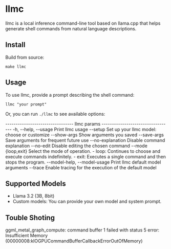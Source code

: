 llmc
====

llmc is a local inference command-line tool based on llama.cpp that helps generate shell commands from natural language descriptions.

Install
-------

Build from source:

    make llmc

Usage
-----

To use llmc, provide a prompt describing the shell command:

    llmc "your prompt"

Or, you can run `./llmc` to see available options:

--------------------------------- llmc params ----------------------------------
-h,    --help, --usage                  Print llmc usage
--setup                                 Set up your llmc model: choose or customize
--show-args                             Show arguments you saved
--save-args                             Save arguments for frequent future use
--no-explanation                        Disable command explanation
--no-edit                               Disable editing the chosen command
--mode {loop,exit}                      Select the mode of operation.
                                                - loop: Continues to choose and execute commands indefinitely.
                                                - exit: Executes a single command and then stops the program.
--model-help, --model-usage             Print llmc default model arguments
--trace                                 Enable tracing for the execution of the default model

Supported Models
----------------

- Llama 3.2 (3B, 8bit)
- Custom models: You can provide your own model and system prompt.


Touble Shoting
----------------

ggml_metal_graph_compute: command buffer 1 failed with status 5
error: Insufficient Memory (00000008:kIOGPUCommandBufferCallbackErrorOutOfMemory)